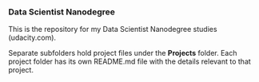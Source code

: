 ### Data Scientist Nanodegree

This is the repository for my Data Scientist Nanodegree studies (udacity.com).

Separate subfolders hold project files under the **Projects** folder.
Each project folder has its own README.md file with the details relevant to that project.
